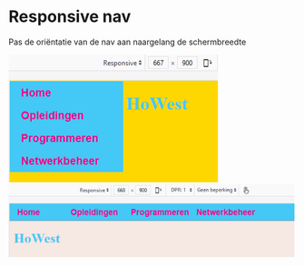 # Responsive nav
Pas de oriëntatie van de nav aan naargelang de schermbreedte

![smal scherm](img/Smal.png)
![breed scherm](img/Breed.png)
